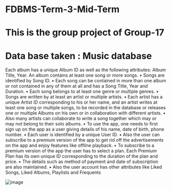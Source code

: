 # FDBMS-Term-3-Mid-Term
# This is the group project of Group-17
# Data base taken :  Music database
Each album has a unique Album ID as well as the following attributes: 
Album Title, Year. An album contains at least one song or more songs.
• Songs are identified by Song ID.
• Each song can be contained in more than one album or not contained in 
any of them at all and has a Song Title, Year and Duration.
• Each song belongs to at least one genre or multiple genres.
• Songs are written by at least an artist or multiple artists.
• Each artist has a unique Artist ID corresponding to his or her name, and 
an artist writes at least one song or multiple songs, to be recorded in the 
database or releases one or multiple Albums on his own or in 
collaboration with different artists.
• Also many artists can collaborate to write a song together which may or 
may not belong to their solo albums.
• To use the app, one needs to first sign up on the app as a user giving 
details of his name, date of birth, phone number.
• Each user is identified by a unique User ID.
• Also the user can subscribe to a premium version of the app to get rid 
off the advertisements on the app and enjoy features like offline
playback.
• To subscribe to a premium version of the app the user has to select a 
plan. Each Premium Plan has its own unique ID corresponding to the 
duration of the plan and price.
• The details such as method of payment and date of subscription 
are also maintained.
• Also the user account has other attributes like Liked Songs, Liked Albums, 
Playlists and Frequents

![image](https://user-images.githubusercontent.com/93215903/157844606-ba6d357d-d111-472f-b515-0baa6279c5d7.png)
